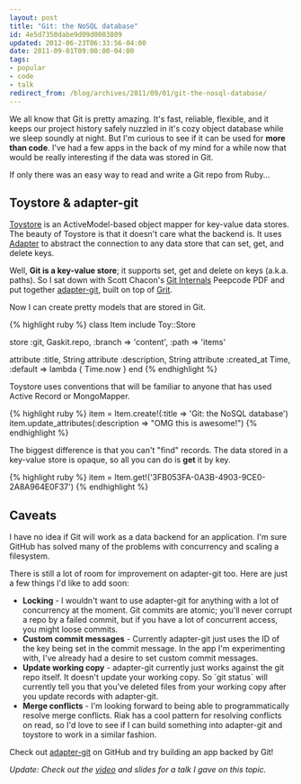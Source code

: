 ```yaml
---
layout: post
title: "Git: the NoSQL database"
id: 4e5d7350dabe9d09d0003809
updated: 2012-06-23T06:33:56-04:00
date: 2011-09-01T09:00:00-04:00
tags:
- popular
- code
- talk
redirect_from: /blog/archives/2011/09/01/git-the-nosql-database/
---
```


We all know that Git is pretty amazing. It's fast, reliable, flexible, and it keeps our project history safely nuzzled in it's cozy object database while we sleep soundly at night. But I'm curious to see if it can be used for **more than code**. I've had a few apps in the back of my mind for a while now that would be really interesting if the data was stored in Git.

If only there was an easy way to read and write a Git repo from Ruby…

Toystore & adapter-git
----------------------

[Toystore](https://github.com/jnunemaker/toystore) is an ActiveModel-based object mapper for key-value data stores. The beauty of Toystore is that it doesn't care what the backend is. It uses [Adapter](https://github.com/jnunemaker/adapter) to abstract the connection to any data store that can set, get, and delete keys.

Well, **Git is a key-value store**; it supports set, get and delete on keys (a.k.a. paths). So I sat down with Scott Chacon's [Git Internals](https://github.com/pluralsight/git-internals-pdf) Peepcode PDF and put together [adapter-git](https://github.com/bkeepers/adapter-git), built on top of [Grit](https://github.com/mojombo/grit).

Now I can create pretty models that are stored in Git.

{% highlight ruby %}
class Item
  include Toy::Store

  store :git, Gaskit.repo,
    :branch => 'content',
    :path   => 'items'

  attribute :title,       String
  attribute :description, String
  attribute :created_at   Time, :default => lambda { Time.now }
end
{% endhighlight %}

Toystore uses conventions that will be familiar to anyone that has used Active Record or MongoMapper.

{% highlight ruby %}
item = Item.create!(:title => 'Git: the NoSQL database')
item.update_attributes(:description => "OMG this is awesome!")
{% endhighlight %}

The biggest difference is that you can't "find" records. The data stored in a key-value store is opaque, so all you can do is **get** it by key.

{% highlight ruby %}
item = Item.get!('3FB053FA-0A3B-4903-9CE0-2A8A964E0F37')
{% endhighlight %}

Caveats
-------

I have no idea if Git will work as a data backend for an application. I'm sure GitHub has solved many of the problems with concurrency and scaling a filesystem.

There is still a lot of room for improvement on adapter-git too. Here are just a few things I'd like to add soon:

-   **Locking** - I wouldn't want to use adapter-git for anything with a lot of concurrency at the moment. Git commits are atomic; you'll never corrupt a repo by a failed commit, but if you have a lot of concurrent access, you might loose commits.
-   **Custom commit messages** - Currently adapter-git just uses the ID of the key being set in the commit message. In the app I'm experimenting with, I've already had a desire to set custom commit messages.
-   **Update working copy** - adapter-git currently just works against the git repo itself. It doesn't update your working copy. So \`git status\` will currently tell you that you've deleted files from your working copy after you update records with adapter-git.
-   **Merge conflicts** - I'm looking forward to being able to programmatically resolve merge conflicts. Riak has a cool pattern for resolving conflicts on read, so I'd love to see if I can build something into adapter-git and toystore to work in a similar fashion.

Check out [adapter-git](https://github.com/bkeepers/adapter-git) on GitHub and try building an app backed by Git!

*Update: Check out the [video](http://vimeo.com/44458223) and slides for a talk I gave on this topic.*

<script async class="speakerdeck-embed" data-id="4f926da9cb4cd0001f00a1ff" data-ratio="1.3333333333333333" src="//speakerdeck.com/assets/embed.js">
</script>
